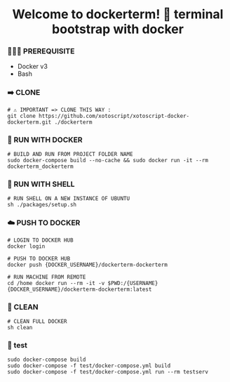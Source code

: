 <h1 align="center">Welcome to dockerterm! 👋 terminal bootstrap with docker</h1>

### 🤷🏼‍♂️ PREREQUISITE

- Docker v3
- Bash

### ➡️ CLONE

```shell
# ⚠️ IMPORTANT => CLONE THIS WAY :
git clone https://github.com/xotoscript/xotoscript-docker-dockerterm.git ./dockerterm
```

### 👾 RUN WITH DOCKER

```shell
# BUILD AND RUN FROM PROJECT FOLDER NAME
sudo docker-compose build --no-cache && sudo docker run -it --rm dockerterm_dockerterm
```

### 🚀 RUN WITH SHELL

```shell
# RUN SHELL ON A NEW INSTANCE OF UBUNTU
sh ./packages/setup.sh
```

### ☁️ PUSH TO DOCKER

```shell
# LOGIN TO DOCKER HUB
docker login

# PUSH TO DOCKER HUB
docker push {DOCKER_USERNAME}/dockerterm-dockerterm

# RUN MACHINE FROM REMOTE
cd /home docker run --rm -it -v $PWD:/{USERNAME} {DOCKER_USERNAME}/dockerterm-dockerterm:latest
```

### 🧽 CLEAN

```shell
# CLEAN FULL DOCKER
sh clean
```
### 🧽 test
```shell
sudo docker-compose build
sudo docker-compose -f test/docker-compose.yml build
sudo docker-compose -f test/docker-compose.yml run --rm testserv
```
